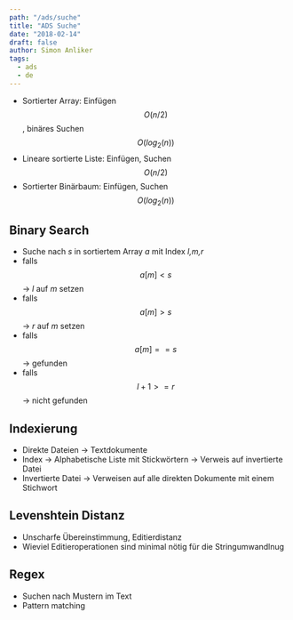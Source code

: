 ```yaml
---
path: "/ads/suche"
title: "ADS Suche"
date: "2018-02-14"
draft: false
author: Simon Anliker
tags:
  - ads
  - de
---
```


* Sortierter Array: Einfügen $$O(n/2)$$, binäres Suchen $$O(log_{2}(n))$$
* Lineare sortierte Liste: Einfügen, Suchen $$O(n/2)$$
* Sortierter Binärbaum: Einfügen, Suchen $$O(log_{2}(n))$$

## Binary Search

* Suche nach _s_ in sortiertem Array _a_ mit Index _l,m,r_
* falls $$a[m] < s$$ -> _l_ auf _m_ setzen
* falls $$a[m] > s$$ -> _r_ auf _m_ setzen
* falls $$a[m] == s$$ -> gefunden
* falls $$l+1 >= r$$ -> nicht gefunden


## Indexierung

* Direkte Dateien -> Textdokumente
* Index -> Alphabetische Liste mit Stickwörtern -> Verweis auf invertierte Datei
* Invertierte Datei -> Verweisen auf alle direkten Dokumente mit einem Stichwort


## Levenshtein Distanz

* Unscharfe Übereinstimmung, Editierdistanz
* Wieviel Editieroperationen sind minimal nötig für die Stringumwandlnug


## Regex

* Suchen nach Mustern im Text
* Pattern matching
